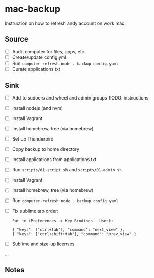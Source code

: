# mac-backup

Instruction on how to refresh andy account on work mac.

## Source

- [ ] Audit computer for files, apps, etc.
- [ ] Create/update config.yml
- [ ] Run `computer-refresh`: `node . backup config.yaml`
- [ ] Curate applications.txt

## Sink

- [ ] Add to sudoers and wheel and admin groups TODO: instructions
- [ ] Install nodejs (and nvm)
- [ ] Install Vagrant
- [ ] Install homebrew, tree (via homebrew)
- [ ] Set up Thunderbird
- [ ] Copy backup to home directory
- [ ] Install applications from applications.txt
- [ ] Run `scripts/01-script.sh` and `scripts/01-admin.sh`
- [ ] Install Vagrant
- [ ] Install homebrew, tree (via homebrew)
- [ ] Run `computer-refresh`: `node . backup config.yaml`
- [ ] Fix sublime tab order:

	```
	Put in (Preferences -> Key Bindings - User):

	{ "keys": ["ctrl+tab"], "command": "next_view" },
	{ "keys": ["ctrl+shift+tab"], "command": "prev_view" }
	```
- [ ] Sublime and size-up licenses

...


## Notes
